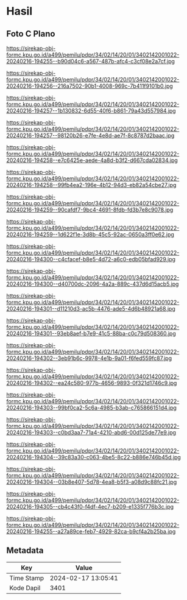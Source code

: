 # Hasil

## Foto C Plano

https://sirekap-obj-formc.kpu.go.id/a499/pemilu/pdpr/34/02/14/20/01/3402142001022-20240216-194255--b90d04c6-a567-487b-afc4-c3cf08e2a7cf.jpg

https://sirekap-obj-formc.kpu.go.id/a499/pemilu/pdpr/34/02/14/20/01/3402142001022-20240216-194256--216a7502-90b1-4008-969c-7b411f9101b0.jpg

https://sirekap-obj-formc.kpu.go.id/a499/pemilu/pdpr/34/02/14/20/01/3402142001022-20240216-194257--1b130832-6d55-40f6-b861-79a43d557984.jpg

https://sirekap-obj-formc.kpu.go.id/a499/pemilu/pdpr/34/02/14/20/01/3402142001022-20240216-194257--98120b26-e7fe-4e8d-ae7f-8c8787d2baac.jpg

https://sirekap-obj-formc.kpu.go.id/a499/pemilu/pdpr/34/02/14/20/01/3402142001022-20240216-194258--e7c6425e-aede-4a8d-b3f2-d667cda02834.jpg

https://sirekap-obj-formc.kpu.go.id/a499/pemilu/pdpr/34/02/14/20/01/3402142001022-20240216-194258--99fb4ea2-196e-4b12-94d3-eb82a54cbe27.jpg

https://sirekap-obj-formc.kpu.go.id/a499/pemilu/pdpr/34/02/14/20/01/3402142001022-20240216-194259--90cafdf7-9bc4-4691-8fdb-fd3b7e8c9078.jpg

https://sirekap-obj-formc.kpu.go.id/a499/pemilu/pdpr/34/02/14/20/01/3402142001022-20240216-194259--1d622f1e-3d8b-45c5-92ac-0650a3ff0e62.jpg

https://sirekap-obj-formc.kpu.go.id/a499/pemilu/pdpr/34/02/14/20/01/3402142001022-20240216-194300--c4cfacef-b8e5-4d72-a6c0-edb05bfad929.jpg

https://sirekap-obj-formc.kpu.go.id/a499/pemilu/pdpr/34/02/14/20/01/3402142001022-20240216-194300--d40700dc-2096-4a2a-889c-437d6d15acb5.jpg

https://sirekap-obj-formc.kpu.go.id/a499/pemilu/pdpr/34/02/14/20/01/3402142001022-20240216-194301--d11210d3-ac5b-4476-ade5-4d6b48921a68.jpg

https://sirekap-obj-formc.kpu.go.id/a499/pemilu/pdpr/34/02/14/20/01/3402142001022-20240216-194301--93eb8aef-b7e9-41c5-88ba-c0c79d508360.jpg

https://sirekap-obj-formc.kpu.go.id/a499/pemilu/pdpr/34/02/14/20/01/3402142001022-20240216-194302--3eb91b6c-9978-4e1b-9a01-f6fed559fc87.jpg

https://sirekap-obj-formc.kpu.go.id/a499/pemilu/pdpr/34/02/14/20/01/3402142001022-20240216-194302--ea24c580-977b-4656-9893-0f321d1746c9.jpg

https://sirekap-obj-formc.kpu.go.id/a499/pemilu/pdpr/34/02/14/20/01/3402142001022-20240216-194303--99bf0ca2-5c6a-4985-b3ab-c765866151d4.jpg

https://sirekap-obj-formc.kpu.go.id/a499/pemilu/pdpr/34/02/14/20/01/3402142001022-20240216-194303--c0bd3aa7-71a4-4210-abd6-00d125de77e9.jpg

https://sirekap-obj-formc.kpu.go.id/a499/pemilu/pdpr/34/02/14/20/01/3402142001022-20240216-194304--39c83a30-c063-4be5-8c22-b886e746b45d.jpg

https://sirekap-obj-formc.kpu.go.id/a499/pemilu/pdpr/34/02/14/20/01/3402142001022-20240216-194304--03b8e407-5d78-4ea8-b5f3-a08d9c88fc21.jpg

https://sirekap-obj-formc.kpu.go.id/a499/pemilu/pdpr/34/02/14/20/01/3402142001022-20240216-194305--cb4c43f0-f4df-4ec7-b209-e1335f776b3c.jpg

https://sirekap-obj-formc.kpu.go.id/a499/pemilu/pdpr/34/02/14/20/01/3402142001022-20240216-194255--a27a89ce-feb7-4929-82ca-b9cf4a2b25ba.jpg


## Metadata

| Key        | Value               |
| ---------- | ------------------- |
| Time Stamp | 2024-02-17 13:05:41 |
| Kode Dapil | 3401                |



